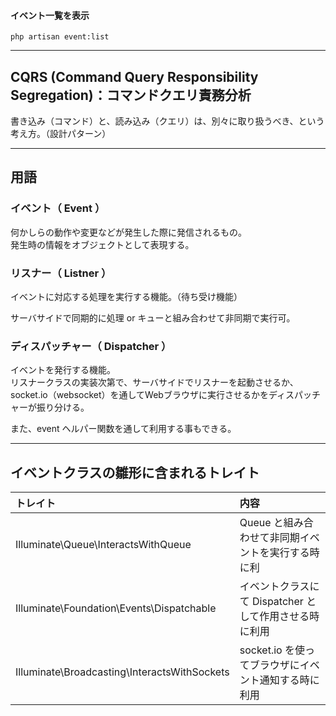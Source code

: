 #### イベント一覧を表示
```
php artisan event:list
```

________________________________________________________________________
## CQRS (Command Query Responsibility Segregation)：コマンドクエリ責務分析
書き込み（コマンド）と、読み込み（クエリ）は、別々に取り扱うべき、という考え方。（設計パターン）

________________________________________________________________________
## 用語

### イベント（ Event ）
何かしらの動作や変更などが発生した際に発信されるもの。   
発生時の情報をオブジェクトとして表現する。  

### リスナー（ Listner ）
イベントに対応する処理を実行する機能。（待ち受け機能）  

サーバサイドで同期的に処理 or キューと組み合わせて非同期で実行可。  

### ディスパッチャー（ Dispatcher ）
イベントを発行する機能。  
リスナークラスの実装次第で、サーバサイドでリスナーを起動させるか、socket.io（websocket）を通してWebブラウザに実行させるかをディスパッチャーが振り分ける。  

また、event ヘルパー関数を通して利用する事もできる。  

________________________________________________________________________
## イベントクラスの雛形に含まれるトレイト

|  トレイト                                       |  内容                                                |
|:-----------------------------------------------|:-----------------------------------------------------|
|  Illuminate\Queue\InteractsWithQueue           |  Queue と組み合わせて非同期イベントを実行する時に利      |
|  Illuminate\Foundation\Events\Dispatchable     |  イベントクラスにて Dispatcher として作用させる時に利用  |
|  Illuminate\Broadcasting\InteractsWithSockets  |  socket.io を使ってブラウザにイベント通知する時に利用    |

